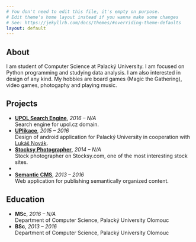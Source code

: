 ```yaml
---
# You don't need to edit this file, it's empty on purpose.
# Edit theme's home layout instead if you wanna make some changes
# See: https://jekyllrb.com/docs/themes/#overriding-theme-defaults
layout: default
---
```


## About
I am student of Computer Science at Palacký University. I am focused on Python programming and studying data analysis. I am also interested in design of any kind. My hobbies are board games (Magic the Gathering), video games, photogaphy and playing music.

## Projects
* **[UPOL Search Engine](https://github.com/UPOLSearch/UPOL-Search-Engine)**, <span class="year">*2016 – N/A*</span>  
Search engine for upol.cz domain.
* **[UPlikace](https://play.google.com/store/apps/details?id=cz.uplikace.app&hl=cs)**, <span class="year">*2015 – 2016*</span>  
Design of android application for Palacký University in cooperation with [Lukáš Novák](https://www.novaklukas.cz).
* **[Stocksy Photographer](https://www.stocksy.com/tomasmikula)**, <span class="year">*2014 – N/A*</span>  
Stock photographer on Stocksy.com, one of the most interesting stock sites.
*
* **[Semantic CMS](https://github.com/wilima/Semantic-CMS)**, <span class="year">*2013 – 2016*</span>  
Web application for publishing semantically organized content.

## Education
* **MSc**, <span class="year">*2016 – N/A*</span>  
Department of Computer Science, Palacký University Olomouc
* **BSc**, <span class="year">*2013 – 2016*</span>  
Department of Computer Science, Palacký University Olomouc
